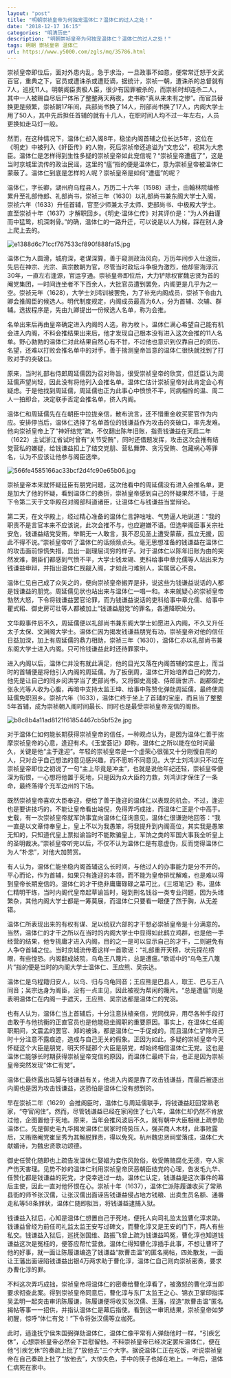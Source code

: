 ```yaml
---
layout: "post"
title: "明朝崇祯皇帝为何独宠温体仁？温体仁的过人之处！"
date: "2018-12-17 16:15"
categories: "明清历史"
description: "明朝崇祯皇帝为何独宠温体仁？温体仁的过人之处！"
tags: 明朝 崇祯皇帝 温体仁
url: https://www.y5000.com/zgls/mq/35786.html
---
```






崇祯皇帝即位后，面对外患内乱，急于求治，一旦政事不如意，便常常迁怒于文武百官，重典之下，官员或遭诛杀或遭贬谪，据统计，崇祯一朝，遭诛杀的总督就有7人，巡抚11人。明朝阁臣贵极人臣，很少有因罪被杀的，而崇祯时却连杀二人，其中一人被赐自尽后尸体吊了整整两天两夜，史书称“真从来未有之惨”。而官员替换更是频繁，崇祯朝17年间，兵部尚书换了14人，刑部尚书换了17人，内阁大学士用了50人，其中先后担任首辅的就有十几人，在职时间人均不过一年左右，人员更换如走马灯一般。

然而，在这种情况下，温体仁却入阁8年，稳坐内阁首辅之位长达5年，这位在《明史》中被列入《奸臣传》的人物，死后崇祯帝还追谥为“文忠公”，视其为大忠臣。温体仁是怎样得到生性多疑的崇祯皇帝如此宠信呢？“崇祯皇帝遭瘟了”，这是当时京城里流传的政治民谣，这里的“瘟”指的便是温体仁，意为崇祯皇帝被温体仁蒙蔽了。温体仁到底是怎样的人呢？崇祯皇帝是如何“遭瘟”的呢？

温体仁，字长卿，湖州府乌程县人，万历二十六年（1598）进士，由翰林院编修累升至礼部侍郎、礼部尚书，崇祯三年（1630）以礼部尚书兼东阁大学士入阁，崇祯六年（1633）升任首辅，官至少师兼太子太师、吏部尚书、中极殿大学士。直至崇祯十年（1637）才解职回乡。《明史·温体仁传》对其评价是：“为人外曲谨而中猛鸷，机深刺骨。”的确，温体仁的一路升迁，可以说是以人为梯，踩在别人身上爬上去的。

![e1388d6c71ccf767533cf890f888fa15.jpg](https://img.y5000.com/uploads/allimg/181025/e1388d6c71ccf767533cf890f888fa15.jpg)

温体仁为人圆滑，城府深，老谋深算，善于窥测政治风向，万历年间步入仕途后，先后在神宗、光宗、熹宗数朝为官，尽管当时政坛斗争极为激烈，他却宦海浮沉30年，一直左右逢源，官运亨通。崇祯皇帝即位后，大力铲除权宦魏忠贤为首的阉党集团，一时间连坐者不下百余人，大批官员遭到罢免，内阁更是几乎为之一空。崇祯元年（1628），大学士刘鸿训被罢免，为了补充内阁成员，崇祯下令由九卿会推阁臣的候选人。明代制度规定，内阁成员最高为6人，分为首辅、次辅、群辅。选拔程序是，先由九卿提出一份候选人名单，称为会推。

名单出来后再由皇帝确定进入内阁的人选，称为枚卜。温体仁满心希望自己能有机会进入内阁，不料会推结果出来后，他才发现自己根本没有进入这次会推的11人名单。野心勃勃的温体仁对此结果自然心有不甘，不过他也意识到仅靠自己的资历、名望，还难以打败会推名单中的对手，善于揣测皇帝旨意的温体仁很快就找到了打败对手的突破口。

原来，当时礼部右侍郎周延儒因为召对称旨，很受崇祯皇帝的欣赏，但廷臣认为周延儒声望尚轻，因此没有将他列入会推名单。温体仁估计崇祯皇帝对此肯定会心有疑虑。于是他找到周延儒，周延儒也正为此事心中愤愤不平，同病相怜的温、周二人一拍即合，决定联手否定会推名单，挤入内阁。

温体仁和周延儒先在在朝臣中拉拢亲信，散布流言，还不惜重金收买宦官作为内应。安排停当后，温体仁选择了名单首位的钱谦益作为攻击的突破口，率先发难。他向崇祯皇帝上了“神奸结党”疏，不仅翻出陈年旧账，指责钱谦益在天启二年（1622）主试浙江省试时曾有“关节受贿”，同时还借题发挥，攻击这次会推有结党营私的嫌疑，给钱谦益扣上了结交党朋、营私舞弊、贪污受贿、包藏祸心等罪名，认为不应该让他参与阁臣选举。

![566fe4585166ac33bcf2d4fc90e65b06.jpg](https://img.y5000.com/uploads/allimg/181025/566fe4585166ac33bcf2d4fc90e65b06.jpg)

崇祯皇帝本来就怀疑廷臣有朋党问题，这次他看中的周延儒没有进入会推名单，更是加大了他的怀疑，看到温体仁的奏折，崇祯皇帝感到自己的怀疑果然不错，于是下令第二天于文华殿召对阁部科道诸臣，让温体仁与钱谦益当堂辩论。

第二天，在文华殿上，经过精心准备的温体仁言辞咄咄、气势逼人地说道：“我的职责不是言官本来不应该说，此次会推不与，也应避嫌不语。但选举阁臣事关宗社安危，钱谦益结党受贿，举朝无一人敢言，我不忍见圣上遭受蒙蔽，孤立无援，因此不得不说。”崇祯皇帝听了温体仁的话频频点头。毫无思想准备的钱谦益在温体仁的攻击面前惊慌失措，显出一副理屈词穷的样子。对于温体仁以陈年旧账为由的突然发难，朝臣们都感到气愤不平，大学士钱龙锡、吏科给事中章允儒等人站出来为钱谦益申辩，并指出温体仁觊觎入阁，才如此刁难别人，实属居心不良。

温体仁见自己成了众矢之的，便向崇祯皇帝搬弄是非，说这些为钱谦益说话的人都是钱谦益的朋党。周延儒见状也站出来与温体仁一唱一和。本来就疑心的崇祯皇帝勃然大怒，下令将钱谦益罢官论罪，而为钱谦益说话的吏科给事中章允儒、给事中瞿式耜、御史房可壮等人都被加上“钱谦益朋党”的罪名，各遭降职处分。

文华殿事件后不久，周延儒便以礼部尚书兼东阁大学士如愿进入内阁，不久又升任太子太保、文渊阁大学士。温体仁因为揭发钱谦益朋党有功，崇祯皇帝对他的信任日益加深，加上有周延儒的鼎力相助，崇祯三年（1630），温体仁亦以礼部尚书兼东阁大学士进入内阁。只可怜钱谦益此时还待罪家中。

进入内阁以后，温体仁并没有就此满足，他的目光又落在内阁首辅的宝座上，而当时的首辅便是将他引入内阁的周延儒。为了扳倒周，温体仁开始培养自己的势力，他先是让自己的同乡闵洪学当了吏部尚书，又将御史高捷、侍郎唐世济、副都御史张永光等人收为心腹，再暗中支持太监王坤、给事中陈赞化弹劾周延儒，最终使周延儒免职回乡。崇祯六年（1633），温体仁终于坐上了首辅的宝座，而且当了整整5年首辅，成为崇祯朝入阁时间最长、同时也是最受崇祯皇帝宠信的阁臣。

![b8c8b4a11ad8121f61854467cb5bf52e.jpg](https://img.y5000.com/uploads/allimg/181025/b8c8b4a11ad8121f61854467cb5bf52e.jpg)

对于温体仁如何能长期获得崇祯皇帝的信任，一种观点认为，是因为温体仁善于揣摩崇祯皇帝的心意，逢迎有术。《玉堂荟记》即称，温体仁之所以能在位时间最久，关键是他“主于逢迎”。年轻的崇祯皇帝是一个虚荣心很强又十分刚愎自用的人，只对合乎自己想法的意见感兴趣，而不愿听不同意见。大学士刘鸿训只不过在崇祯皇帝即位之初说了一句“主上毕竟是冲主”，也就是说他年纪还轻，崇祯皇帝便深为衔恨，一心想将他置于死地，只是因为众大臣的力救，刘鸿训才保住了一条命，最终落得个充军边州的下场。

既然崇祯皇帝喜欢大臣奉迎，便给了善于逢迎的温体仁以表现的机会。不过，逢迎也是要讲技巧的，不能让皇帝看出端倪，免得弄巧成拙，而温体仁正是个中高手。史载，有一次崇祯皇帝就军饷事宜向温体仁征询意见，温体仁很谦逊地回答：“我一直是以文章侍奉皇上，皇上不以为我愚笨，将我提升到内阁高位，其实我是愚笨无知的，只知道代皇上票拟谕旨时不能欺骗皇上，军饷之类的军国大事我全听皇上的圣明裁决。”崇祯皇帝听完以后，不仅不认为温体仁是有意虚伪，反而觉得温体仁为人“朴忠”，对他大加赞赏。

有人认为，温体仁能坐稳内阁首辅这么长时间，与他过人的办事能力是分不开的。平心而论，作为首辅，如果只有逢迎的本领，而不能为皇帝排忧解难，也是难以得到皇帝长期宠信的。温体仁的才干绝非庸庸碌碌之辈可比，《三垣笔记》称，温体仁精明干练，当时内阁代皇帝起草谕旨时，碰到刑名钱谷一类专业问题，因为头绪繁杂，其他内阁大学士都是一筹莫展，而温体仁只要看一眼便了然于胸，从无差错。

温体仁所表现出来的有权有谋、足以统驭六部的才干想必崇祯皇帝是十分满意的。当然，温体仁的才干之所以在当时的内阁大学士中显得如此鹤立鸡群，也是他一手经营的结果，他专挑庸才进入内阁，目的之一是可以显示自己的才干，二则避免有人争夺首辅之位。当时京城流传着这样一首歌谣：“礼部重开天榜，状元探花榜眼，有些惶恐。内阁翻成妓院，乌龟王八篾片，总是遭瘟。”歌谣中的“乌龟王八篾片”指的便是当时的内阁大学士温体仁、王应熊、吴宗达。

温体仁是乌程籍归安人，以乌、归与乌龟同音；王应熊是巴县人，取王、巴与王八同音；吴宗达身为阁臣，没有一点主见，因此被视为帮闲的篾片。“总是遭瘟”则是表明温体仁在内阁一手遮天，王应熊、吴宗达都是温体仁的党羽。

也有人认为，温体仁当上首辅后，十分注意扶植亲信，党同伐异，用尽各种手段打击敢于与他抗衡的正直官员也是他能稳坐阁职的重要原因。事实上，在温体仁任阁职期间，文震孟的罢官、郑的被诛，都是温体仁一手促成的。而且温体仁铲除异己时十分注意不露痕迹，造成与自己无关的假象。正因为如此，多疑的崇祯皇帝今天怀疑这个大臣是朋党，明天怀疑那个大臣是朋党，却始终相信温体仁无党。这也是温体仁能够长时期获得崇祯皇帝宠信的原因，而温体仁最终下台，也正是因为崇祯皇帝突然发现“体仁有党”。

温体仁最终露出马脚与钱谦益有关，他进入内阁是靠了攻击钱谦益，而最后被逐出内阁也是因为攻击钱谦益，这恐怕是温体仁没有想到的。

早在崇祯二年（1629）会推阁臣时，温体仁与周延儒联手，将钱谦益赶回常熟老家，“夺官闲住”。然而，尽管钱谦益已经在家闲住了七八年，温体仁却仍然不肯放过他，企图置他于死地。原来，当年会推风波后不久，就有朝中大臣相继上疏参劾温体仁。先是御史毛九华揭发温体仁居家时倚势压人，强买商人木材，此事败露后，又贿赂阉党崔呈秀为其解脱罪责，得以免究。杭州魏忠贤祠堂落成，温体仁大献媚诗，为魏忠贤歌功颂德。

御史任赞化随即也上疏告发温体仁娶娼为妾伤风败俗，收受贿赂腐化无德，夺人家产伤天害理。见势不妙的温体仁利用崇祯皇帝厌恶朝臣结党的心理，告发毛九华、任赞化都是钱谦益的死党，才侥幸逃过一劫。温体仁认定，钱谦益是这次事件的幕后主使，因此一直对他怀恨在心。崇祯十年（1637），温体仁派陈履谦收买了常熟县衙的师爷张汉儒，让张汉儒出面诬告钱谦益侵占地方钱粮、出卖生员名额、通番走私等58条罪状，温体仁随即拟旨，将钱谦益逮捕入狱。

钱谦益入狱后，心知是温体仁想置自己于死地，便托人向司礼监太监曹化淳求助。钱谦益曾经为前任司礼监太监王安写过碑文，而曹化淳又是王安的门下，两人有些私交。钱谦益入狱后，巡抚张国维、路振飞曾上疏为钱谦益鸣冤，曹化淳也知道钱谦益这次是冤枉的，便答应帮忙营救。温体仁得知曹化淳插手此事，不想让曹坏了他的好事，就一面让陈履谦编造了钱谦益“款曹击温”的匿名揭帖，四处散发，一面让王藩出面诬陷钱谦益出银4万两求助于曹化淳，温体仁自己则向崇祯密奏，要求办曹化淳的罪。

不料这次弄巧成拙，崇祯皇帝将温体仁的密奏给曹化淳看了，被激怒的曹化淳当即要求彻查此案。得到崇祯皇帝同意后，曹化淳与东厂太监王之心、锦衣卫掌印指挥吴孟明一起突击审讯陈履谦，陈履谦便将收买张汉儒、王藩，捏造“款曹击温”匿名揭帖等事一一招供，并指认温体仁是幕后指使。看到这一审讯结果，崇祯皇帝如梦初醒，惊呼“体仁有党！”下令将张汉儒等立枷死。

此时，适逢抚宁侯朱国弼弹劾温体仁，温体仁像平常有人弹劾他时一样，“引疾乞休”，心想崇祯皇帝必然会下旨慰留他。不料崇祯皇帝已经决定罢斥温体仁，便在他“引疾乞休”的奏疏上批了“放他去”三个大字。据说温体仁正在吃饭，听说崇祯皇帝在自己奏疏上批了“放他去”，大惊失色，手中的筷子也掉在地上。一年后，温体仁病死在家中。
